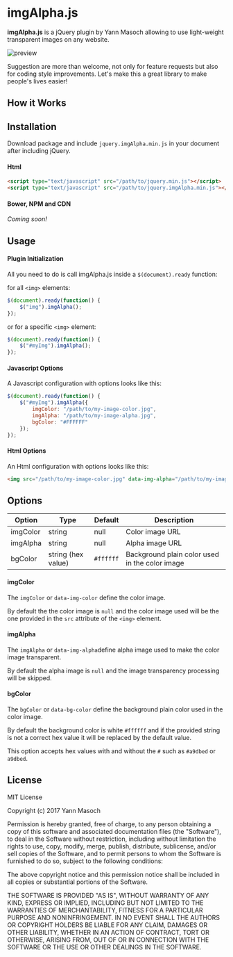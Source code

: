 # imgAlpha.js

**imgAlpha.js** is a jQuery plugin by Yann Masoch allowing to use light-weight transparent images on any website.

![preview](https://raw.github.com/yannmasoch/imgAlpha.js/master/examples/img/intro.jpg)

Suggestion are more than welcome, not only for feature requests but also for coding style improvements.
Let's make this a great library to make people's lives easier!


## How it Works

## Installation
Download package and include `jquery.imgAlpha.min.js` in your document after including jQuery.

#### Html
```html
<script type="text/javascript" src="/path/to/jquery.min.js"></script>
<script type="text/javascript" src="/path/to/jquery.imgAlpha.min.js"></script>
```

#### Bower, NPM and CDN
*Coming soon!*


## Usage

#### Plugin Initialization
All you need to do is call imgAlpha.js inside a `$(document).ready` function:

for all `<img>` elements:
```javascript
$(document).ready(function() {
    $("img").imgAlpha();
});
```

or for a specific `<img>` element:
```javascript
$(document).ready(function() {
    $("#myImg").imgAlpha();
});
```

#### Javascript Options
A Javascript configuration with options looks like this:
```javascript
$(document).ready(function() {
    $("#myImg").imgAlpha({
        imgColor: "/path/to/my-image-color.jpg",
        imgAlpha: "/path/to/my-image-alpha.jpg",
        bgColor: "#FFFFFF"
    });
});
```

#### Html Options
An Html configuration with options looks like this:
```html
<img src="/path/to/my-image-color.jpg" data-img-alpha="/path/to/my-image-alpha.jpg" data-bg-color="#FFFFFF">
```


## Options

Option | Type | Default | Description
------ | ---- | ------- | -----------
imgColor | string | null | Color image URL
imgAlpha | string | null | Alpha image URL
bgColor | string (hex value) | `#ffffff` | Background plain color used in the color image

#### imgColor
The `imgColor` or `data-img-color` define the color image.

By default the the color image is `null` and the color image used will be the one provided in the `src` attribute of the `<img>` element.


#### imgAlpha
The `imgAlpha` or `data-img-alpha`define alpha image used to make the color image transparent.

By default the alpha image is `null` and the image transparency processing will be skipped.

#### bgColor
The `bgColor` or `data-bg-color` define the background plain color used in the color image.

By default the background color is white `#ffffff` and if the provided string is not a correct hex value it will be replaced by the default value.

This option accepts hex values with and without the `#` such as `#a9dbed` or `a9dbed`.


## License

MIT License

Copyright (c) 2017 Yann Masoch

Permission is hereby granted, free of charge, to any person obtaining a copy
of this software and associated documentation files (the "Software"), to deal
in the Software without restriction, including without limitation the rights
to use, copy, modify, merge, publish, distribute, sublicense, and/or sell
copies of the Software, and to permit persons to whom the Software is
furnished to do so, subject to the following conditions:

The above copyright notice and this permission notice shall be included in all
copies or substantial portions of the Software.

THE SOFTWARE IS PROVIDED "AS IS", WITHOUT WARRANTY OF ANY KIND, EXPRESS OR
IMPLIED, INCLUDING BUT NOT LIMITED TO THE WARRANTIES OF MERCHANTABILITY,
FITNESS FOR A PARTICULAR PURPOSE AND NONINFRINGEMENT. IN NO EVENT SHALL THE
AUTHORS OR COPYRIGHT HOLDERS BE LIABLE FOR ANY CLAIM, DAMAGES OR OTHER
LIABILITY, WHETHER IN AN ACTION OF CONTRACT, TORT OR OTHERWISE, ARISING FROM,
OUT OF OR IN CONNECTION WITH THE SOFTWARE OR THE USE OR OTHER DEALINGS IN THE
SOFTWARE.